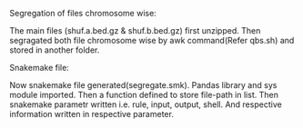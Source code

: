 Segregation of files chromosome wise:

  The main files (shuf.a.bed.gz & shuf.b.bed.gz) first unzipped. 
Then segragated both file chromosome wise by awk command(Refer qbs.sh) and stored in another folder.

Snakemake file:

Now snakemake file generated(segregate.smk). Pandas library and sys module imported. Then a function defined to store file-path in list.
Then snakemake parametr written i.e. rule, input, output, shell. And respective information  written in respective parameter.


